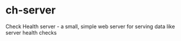 # ch-server
Check Health server - a small, simple web server for serving data like server health checks
